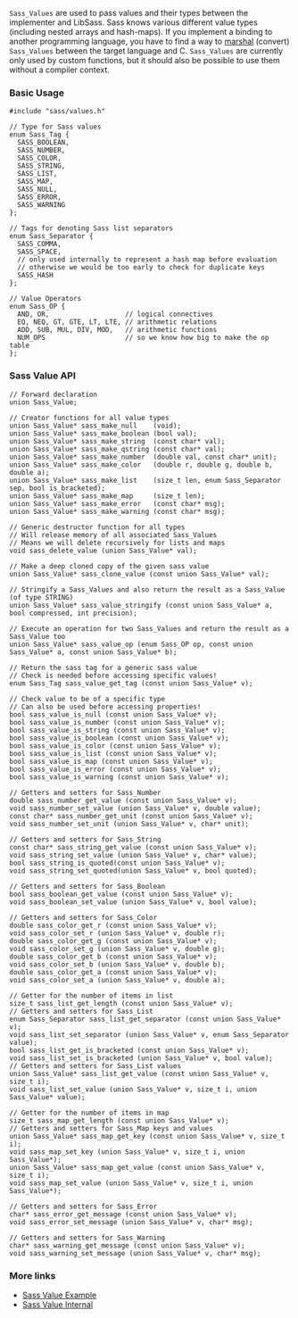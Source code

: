 `Sass_Values` are used to pass values and their types between the implementer and LibSass. Sass knows various different value types (including nested arrays and hash-maps). If you implement a binding to another programming language, you have to find a way to [marshal](https://en.wikipedia.org/wiki/Marshalling_%28computer_science%29) (convert) `Sass_Values` between the target language and C. `Sass_Values` are currently only used by custom functions, but it should also be possible to use them without a compiler context.

### Basic Usage

    #include "sass/values.h"

    // Type for Sass values
    enum Sass_Tag {
      SASS_BOOLEAN,
      SASS_NUMBER,
      SASS_COLOR,
      SASS_STRING,
      SASS_LIST,
      SASS_MAP,
      SASS_NULL,
      SASS_ERROR,
      SASS_WARNING
    };

    // Tags for denoting Sass list separators
    enum Sass_Separator {
      SASS_COMMA,
      SASS_SPACE,
      // only used internally to represent a hash map before evaluation
      // otherwise we would be too early to check for duplicate keys
      SASS_HASH
    };

    // Value Operators
    enum Sass_OP {
      AND, OR,                   // logical connectives
      EQ, NEQ, GT, GTE, LT, LTE, // arithmetic relations
      ADD, SUB, MUL, DIV, MOD,   // arithmetic functions
      NUM_OPS                    // so we know how big to make the op table
    };

### Sass Value API

    // Forward declaration
    union Sass_Value;

    // Creator functions for all value types
    union Sass_Value* sass_make_null    (void);
    union Sass_Value* sass_make_boolean (bool val);
    union Sass_Value* sass_make_string  (const char* val);
    union Sass_Value* sass_make_qstring (const char* val);
    union Sass_Value* sass_make_number  (double val, const char* unit);
    union Sass_Value* sass_make_color   (double r, double g, double b, double a);
    union Sass_Value* sass_make_list    (size_t len, enum Sass_Separator sep, bool is_bracketed);
    union Sass_Value* sass_make_map     (size_t len);
    union Sass_Value* sass_make_error   (const char* msg);
    union Sass_Value* sass_make_warning (const char* msg);

    // Generic destructor function for all types
    // Will release memory of all associated Sass_Values
    // Means we will delete recursively for lists and maps
    void sass_delete_value (union Sass_Value* val);

    // Make a deep cloned copy of the given sass value
    union Sass_Value* sass_clone_value (const union Sass_Value* val);

    // Stringify a Sass_Values and also return the result as a Sass_Value (of type STRING)
    union Sass_Value* sass_value_stringify (const union Sass_Value* a, bool compressed, int precision);

    // Execute an operation for two Sass_Values and return the result as a Sass_Value too
    union Sass_Value* sass_value_op (enum Sass_OP op, const union Sass_Value* a, const union Sass_Value* b);

    // Return the sass tag for a generic sass value
    // Check is needed before accessing specific values!
    enum Sass_Tag sass_value_get_tag (const union Sass_Value* v);

    // Check value to be of a specific type
    // Can also be used before accessing properties!
    bool sass_value_is_null (const union Sass_Value* v);
    bool sass_value_is_number (const union Sass_Value* v);
    bool sass_value_is_string (const union Sass_Value* v);
    bool sass_value_is_boolean (const union Sass_Value* v);
    bool sass_value_is_color (const union Sass_Value* v);
    bool sass_value_is_list (const union Sass_Value* v);
    bool sass_value_is_map (const union Sass_Value* v);
    bool sass_value_is_error (const union Sass_Value* v);
    bool sass_value_is_warning (const union Sass_Value* v);

    // Getters and setters for Sass_Number
    double sass_number_get_value (const union Sass_Value* v);
    void sass_number_set_value (union Sass_Value* v, double value);
    const char* sass_number_get_unit (const union Sass_Value* v);
    void sass_number_set_unit (union Sass_Value* v, char* unit);

    // Getters and setters for Sass_String
    const char* sass_string_get_value (const union Sass_Value* v);
    void sass_string_set_value (union Sass_Value* v, char* value);
    bool sass_string_is_quoted(const union Sass_Value* v);
    void sass_string_set_quoted(union Sass_Value* v, bool quoted);

    // Getters and setters for Sass_Boolean
    bool sass_boolean_get_value (const union Sass_Value* v);
    void sass_boolean_set_value (union Sass_Value* v, bool value);

    // Getters and setters for Sass_Color
    double sass_color_get_r (const union Sass_Value* v);
    void sass_color_set_r (union Sass_Value* v, double r);
    double sass_color_get_g (const union Sass_Value* v);
    void sass_color_set_g (union Sass_Value* v, double g);
    double sass_color_get_b (const union Sass_Value* v);
    void sass_color_set_b (union Sass_Value* v, double b);
    double sass_color_get_a (const union Sass_Value* v);
    void sass_color_set_a (union Sass_Value* v, double a);

    // Getter for the number of items in list
    size_t sass_list_get_length (const union Sass_Value* v);
    // Getters and setters for Sass_List
    enum Sass_Separator sass_list_get_separator (const union Sass_Value* v);
    void sass_list_set_separator (union Sass_Value* v, enum Sass_Separator value);
    bool sass_list_get_is_bracketed (const union Sass_Value* v);
    void sass_list_set_is_bracketed (union Sass_Value* v, bool value);
    // Getters and setters for Sass_List values
    union Sass_Value* sass_list_get_value (const union Sass_Value* v, size_t i);
    void sass_list_set_value (union Sass_Value* v, size_t i, union Sass_Value* value);

    // Getter for the number of items in map
    size_t sass_map_get_length (const union Sass_Value* v);
    // Getters and setters for Sass_Map keys and values
    union Sass_Value* sass_map_get_key (const union Sass_Value* v, size_t i);
    void sass_map_set_key (union Sass_Value* v, size_t i, union Sass_Value*);
    union Sass_Value* sass_map_get_value (const union Sass_Value* v, size_t i);
    void sass_map_set_value (union Sass_Value* v, size_t i, union Sass_Value*);

    // Getters and setters for Sass_Error
    char* sass_error_get_message (const union Sass_Value* v);
    void sass_error_set_message (union Sass_Value* v, char* msg);

    // Getters and setters for Sass_Warning
    char* sass_warning_get_message (const union Sass_Value* v);
    void sass_warning_set_message (union Sass_Value* v, char* msg);

### More links

-   [Sass Value Example](api-value-example.md)
-   [Sass Value Internal](api-value-internal.md)
